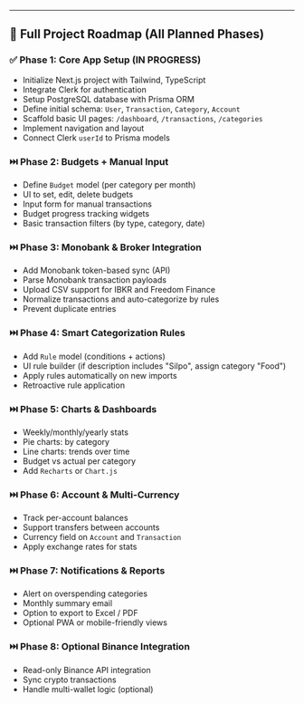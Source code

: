 ---

## 🧭 Full Project Roadmap (All Planned Phases)

### ✅ Phase 1: Core App Setup (IN PROGRESS)

- Initialize Next.js project with Tailwind, TypeScript
- Integrate Clerk for authentication
- Setup PostgreSQL database with Prisma ORM
- Define initial schema: `User`, `Transaction`, `Category`, `Account`
- Scaffold basic UI pages: `/dashboard`, `/transactions`, `/categories`
- Implement navigation and layout
- Connect Clerk `userId` to Prisma models

### ⏭️ Phase 2: Budgets + Manual Input

- Define `Budget` model (per category per month)
- UI to set, edit, delete budgets
- Input form for manual transactions
- Budget progress tracking widgets
- Basic transaction filters (by type, category, date)

### ⏭️ Phase 3: Monobank & Broker Integration

- Add Monobank token-based sync (API)
- Parse Monobank transaction payloads
- Upload CSV support for IBKR and Freedom Finance
- Normalize transactions and auto-categorize by rules
- Prevent duplicate entries

### ⏭️ Phase 4: Smart Categorization Rules

- Add `Rule` model (conditions + actions)
- UI rule builder (if description includes "Silpo", assign category "Food")
- Apply rules automatically on new imports
- Retroactive rule application

### ⏭️ Phase 5: Charts & Dashboards

- Weekly/monthly/yearly stats
- Pie charts: by category
- Line charts: trends over time
- Budget vs actual per category
- Add `Recharts` or `Chart.js`

### ⏭️ Phase 6: Account & Multi-Currency

- Track per-account balances
- Support transfers between accounts
- Currency field on `Account` and `Transaction`
- Apply exchange rates for stats

### ⏭️ Phase 7: Notifications & Reports

- Alert on overspending categories
- Monthly summary email
- Option to export to Excel / PDF
- Optional PWA or mobile-friendly views

### ⏭️ Phase 8: Optional Binance Integration

- Read-only Binance API integration
- Sync crypto transactions
- Handle multi-wallet logic (optional)
